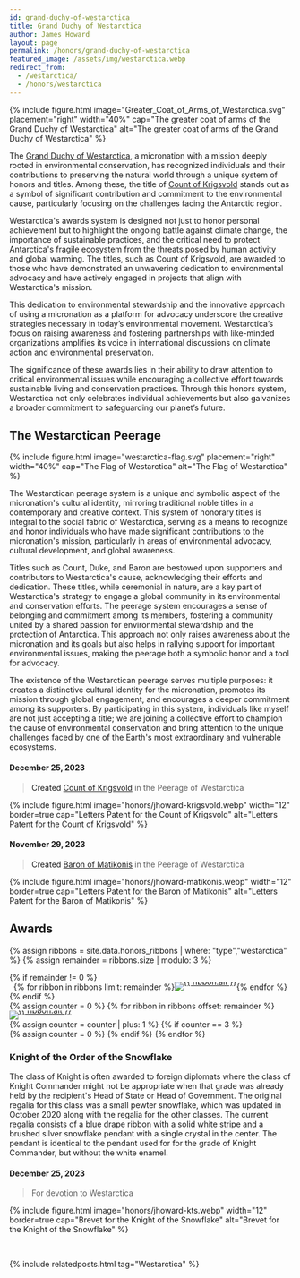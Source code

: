 ```yaml
---
id: grand-duchy-of-westarctica
title: Grand Duchy of Westarctica
author: James Howard
layout: page
permalink: /honors/grand-duchy-of-westarctica
featured_image: /assets/img/westarctica.webp
redirect_from:
  - /westarctica/
  - /honors/westarctica
---
```


{% include figure.html image="Greater_Coat_of_Arms_of_Westarctica.svg" placement="right" width="40%"
cap="The greater coat of arms of the Grand Duchy of Westarctica"
alt="The greater coat of arms of the Grand Duchy of Westarctica" %}

The [Grand Duchy of Westarctica](https://www.westarctica.info), a micronation
with a mission deeply rooted in environmental conservation, has recognized
individuals and their contributions to preserving the natural world through a
unique system of honors and titles. Among these, the title of [Count of
Krigsvold](https://krigsvold.org) stands out as a symbol of significant contribution and
commitment to the environmental cause, particularly focusing on the challenges
facing the Antarctic region.

Westarctica's awards system is designed not just to honor personal achievement
but to highlight the ongoing battle against climate change, the importance of
sustainable practices, and the critical need to protect Antarctica's fragile
ecosystem from the threats posed by human activity and global warming. The
titles, such as Count of Krigsvold, are awarded to those who have demonstrated
an unwavering dedication to environmental advocacy and have actively engaged in
projects that align with Westarctica's mission.

This dedication to environmental stewardship and the innovative approach of
using a micronation as a platform for advocacy underscore the creative
strategies necessary in today’s environmental movement. Westarctica’s focus on
raising awareness and fostering partnerships with like-minded organizations
amplifies its voice in international discussions on climate action and
environmental preservation.

The significance of these awards lies in their ability to draw attention to
critical environmental issues while encouraging a collective effort towards
sustainable living and conservation practices. Through this honors system,
Westarctica not only celebrates individual achievements but also galvanizes a
broader commitment to safeguarding our planet’s future.

## The Westarctican Peerage

{% include figure.html image="westarctica-flag.svg" placement="right" width="40%"
cap="The Flag of Westarctica"
alt="The Flag of Westarctica" %}

The Westarctican peerage system is a unique and symbolic aspect of the
micronation's cultural identity, mirroring traditional noble titles in a
contemporary and creative context. This system of honorary titles is integral to
the social fabric of Westarctica, serving as a means to recognize and honor
individuals who have made significant contributions to the micronation's
mission, particularly in areas of environmental advocacy, cultural development,
and global awareness.

Titles such as Count, Duke, and Baron are bestowed upon supporters and
contributors to Westarctica's cause, acknowledging their efforts and dedication.
These titles, while ceremonial in nature, are a key part of Westarctica's
strategy to engage a global community in its environmental and conservation
efforts. The peerage system encourages a sense of belonging and commitment among
its members, fostering a community united by a shared passion for environmental
stewardship and the protection of Antarctica. This approach not only raises
awareness about the micronation and its goals but also helps in rallying support
for important environmental issues, making the peerage both a symbolic honor and
a tool for advocacy.

The existence of the Westarctican peerage serves multiple purposes: it creates a
distinctive cultural identity for the micronation, promotes its mission through
global engagement, and encourages a deeper commitment among its supporters. By
participating in this system, individuals like myself are not just accepting a
title; we are joining a collective effort to champion the cause of environmental
conservation and bring attention to the unique challenges faced by one of the
Earth's most extraordinary and vulnerable ecosystems.

#### <a id='Krigsvold' /> December 25, 2023

> Created [Count of Krigsvold](https://www.westarctica.wiki/index.php?title=Krigsvold_Nunataks) in the Peerage of Westarctica

{% include figure.html image="honors/jhoward-krigsvold.webp" width="12" border=true
cap="Letters Patent for the Count of Krigsvold"
alt="Letters Patent for the Count of Krigsvold" %}

#### <a id='Matikonis' /> November 29, 2023

> Created [Baron of Matikonis](https://www.westarctica.wiki/index.php?title=Matikonis_Peak) in the Peerage of Westarctica

{% include figure.html image="honors/jhoward-matikonis.webp" width="12" border=true
cap="Letters Patent for the Baron of Matikonis"
alt="Letters Patent for the Baron of Matikonis" %}

## Awards

{% assign ribbons = site.data.honors_ribbons | where: "type","westarctica" %}
{% assign remainder = ribbons.size | modulo: 3 %}
<div class="ribbonrack container mt-3 mb-4">
  {% if remainder != 0 %}
    <div class="row">
      <div class="col-md-12">
        <div class="row" style="display: flex; justify-content: center;">
          {% for ribbon in ribbons limit: remainder %}
          <div class="col-md-4 col-sm-4 col-xs-4 p-1px mb-0 text-center" style="line-height: 0px;">
            <a href="{% if ribbon.url %}{{ ribbon.url | relative_url }}{% else %}#{{ ribbon.id }}{% endif %}" class="ribbon">
              <img src="{{ ribbon.img }}" alt="{{ ribbon.alt }}" title="{{ ribbon.alt }}" />
            </a>
          </div>
          {% endfor %}
        </div>
      </div>
    </div>
  {% endif %}

  <div class="row">
    {% assign counter = 0 %}
    {% for ribbon in ribbons offset: remainder %}
          <div class="col-md-4 col-sm-4 col-xs-4 p-1px mb-0 text-center" style="line-height: 0px;">
            <a href="{% if ribbon.url %}{{ ribbon.url | relative_url }}{% else %}#{{ ribbon.id }}{% endif %}" class="ribbon">
              <img src="{{ ribbon.img }}" alt="{{ ribbon.alt }}" title="{{ ribbon.alt }}" />
            </a>
          </div>
      {% assign counter = counter | plus: 1 %}
      {% if counter == 3 %}
        </div><div class="row">
        {% assign counter = 0 %}
      {% endif %}
    {% endfor %}
  </div>
</div>

### <a id='WAKTS' />Knight of the Order of the Snowflake

The class of Knight is often awarded to foreign diplomats where the class of
Knight Commander might not be appropriate when that grade was already held by
the recipient's Head of State or Head of Government. The original regalia for
this class was a small pewter snowflake, which was updated in October 2020 along
with the regalia for the other classes. The current regalia consists of a blue
drape ribbon with a solid white stripe and a brushed silver snowflake pendant
with a single crystal in the center. The pendant is identical to the pendant
used for for the grade of Knight Commander, but without the white enamel.

#### December 25, 2023

> For devotion to Westarctica

{% include figure.html image="honors/jhoward-kts.webp" width="12" border=true
cap="Brevet for the Knight of the Snowflake"
alt="Brevet for the Knight of the Snowflake" %}

&nbsp;

{% include relatedposts.html tag="Westarctica" %}
